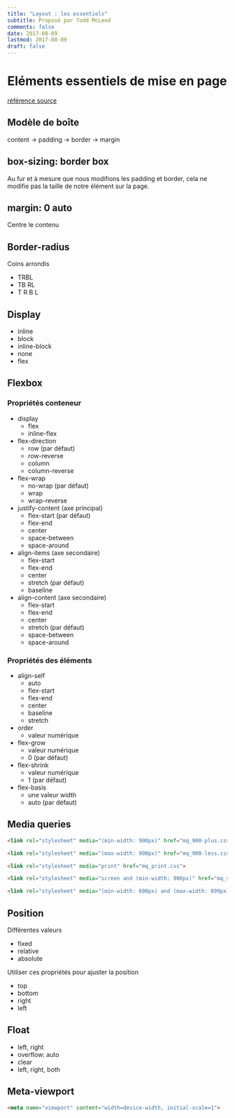 ```yaml
---
title: "Layout : les essentiels"
subtitle: Proposé par Todd McLeod
comments: false
date: 2017-08-09
lastmod: 2017-08-09
draft: false
---
```

<!--more-->
# Eléments essentiels de mise en page

[référence source](https://docs.google.com/document/d/1IjV1IlnEXKPu5IFdWtr9Fubl_RZEVJdmPgaBQOjomU0/edit#heading=h.xcv7ky5v8suo)

## Modèle de boîte
content → padding → border → margin

## box-sizing: border box

Au fur et à mesure que nous modifions les padding et border, cela ne modifie pas la taille de notre élément sur la page.

## margin: 0 auto

Centre le contenu

## Border-radius
Coins arrondis

- TRBL
- TB RL
- T R B L 

## Display
- inline
- block
- inline-block
- none
- flex

## Flexbox

### Propriétés conteneur
- display
	- flex
	- inline-flex 
- flex-direction
	- row (par défaut)
	- row-reverse
	- column
	- column-reverse 
- flex-wrap
	- no-wrap (par défaut)
	- wrap
	- wrap-reverse
- justify-content (axe principal)
	- flex-start (par défaut)
	- flex-end
	- center
	- space-between
	- space-around
- align-items (axe secondaire)
	- flex-start
	- flex-end
	- center
	- stretch (par défaut)
	- baseline
- align-content (axe secondaire)
	- flex-start
	- flex-end
	- center
	- stretch (par défaut)
	- space-between
	- space-around


### Propriétés des éléments
- align-self
	- auto
	- flex-start
	- flex-end
	- center
	- baseline
	- stretch
- order
	- valeur numérique
- flex-grow
	- valeur numérique
	- 0 (par défaut)
- flex-shrink
	- valeur numérique
	- 1 (par défaut)
- flex-basis
	- une valeur width
	- auto (par défaut)

## Media queries
```html
<link rel="stylesheet" media="(min-width: 900px)" href="mq_900-plus.css">

<link rel="stylesheet" media="(max-width: 900px)" href="mq_900-less.css">

<link rel="stylesheet" media="print" href="mq_print.css">

<link rel="stylesheet" media="screen and (min-width: 900px)" href="mq_screen_min-width.css">

<link rel="stylesheet" media="(min-width: 600px) and (max-width: 899px)" href="mq_600-899.css">
```

## Position

Différentes valeurs

- fixed
- relative 
- absolute

Utiliser ces propriétés pour ajuster la position

- top
- bottom
- right
- left

## Float

- left, right
- overflow: auto
- clear
- left, right, both

## Meta-viewport

```html
<meta name="viewport" content="width=device-width, initial-scale=1">
```